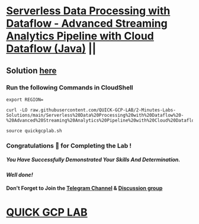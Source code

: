 # [Serverless Data Processing with Dataflow - Advanced Streaming Analytics Pipeline with Cloud Dataflow (Java)](https://www.cloudskillsboost.google/focuses/19416?parent=catalog) ||

## Solution [here]()

### Run the following Commands in CloudShell

```
export REGION=
```
```
curl -LO raw.githubusercontent.com/QUICK-GCP-LAB/2-Minutes-Labs-Solutions/main/Serverless%20Data%20Processing%20with%20Dataflow%20-%20Advanced%20Streaming%20Analytics%20Pipeline%20with%20Cloud%20Dataflow%20(Java)/quickgcplab.sh

source quickgcplab.sh
```

### Congratulations 🎉 for Completing the Lab !

##### *You Have Successfully Demonstrated Your Skills And Determination.*

#### *Well done!*

#### Don't Forget to Join the [Telegram Channel](https://t.me/QuickGcpLab) & [Discussion group](https://t.me/QuickGcpLabChats)

# [QUICK GCP LAB](https://www.youtube.com/@quickgcplab)